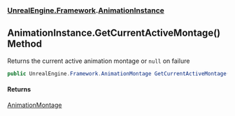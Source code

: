 ### [UnrealEngine.Framework](./UnrealEngine-Framework.md 'UnrealEngine.Framework').[AnimationInstance](./UnrealEngine-Framework-AnimationInstance.md 'UnrealEngine.Framework.AnimationInstance')
## AnimationInstance.GetCurrentActiveMontage() Method
Returns the current active animation montage or `null` on failure  
```csharp
public UnrealEngine.Framework.AnimationMontage GetCurrentActiveMontage();
```
#### Returns
[AnimationMontage](./UnrealEngine-Framework-AnimationMontage.md 'UnrealEngine.Framework.AnimationMontage')  
